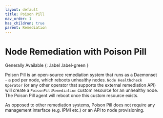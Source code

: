 ```yaml
---
layout: default
title: Poison Pill
nav_order: 1
has_children: true
parent: Remediation
---
```


# Node Remediation with Poison Pill
Generally Available
{: .label .label-green }

Poison Pill is an open-source remediation system that runs as a Daemonset - a pod per node, which reboots unhealthy nodes.
`Node Healthcheck Operator` (or any other operator that supports the external remediation API) will create 
a `PoisonPillRemediation` custom resource for an unhealthy node. The Poison Pill agent will reboot once this custom resource exists.

As opposed to other remediation systems, Poison Pill does not require any management interface (e.g. IPMI etc.) or an API to node provisioning.

